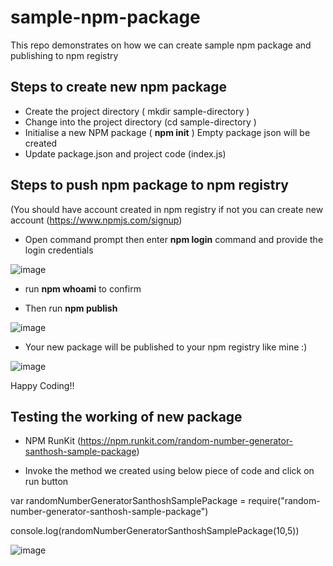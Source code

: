 # sample-npm-package
This repo demonstrates on how we can create sample npm package and publishing to npm registry

## Steps to create new npm package

*  Create the project directory ( mkdir sample-directory  )
*  Change into the project directory  (cd sample-directory )
*  Initialise a new NPM package  ( **npm init** ) Empty package json will be created
*  Update package.json and project code (index.js)


## Steps to push npm package to npm registry  
(You should have account created in npm registry if not you can create new account (https://www.npmjs.com/signup)

*  Open command prompt then enter **npm login** command and provide the login credentials

![image](https://user-images.githubusercontent.com/59571096/190870035-f472ffd2-6466-44c0-973e-1ccaf0daf1c3.png)


*  run **npm whoami** to confirm 

*  Then run **npm publish**

![image](https://user-images.githubusercontent.com/59571096/190870082-fc1bc8be-6d9b-410c-9a18-b93bba2c8a32.png)


*  Your new package will be published to your npm registry like mine  :)


![image](https://user-images.githubusercontent.com/59571096/190870168-953bdc15-0bb0-4ac7-a383-abeb7d891b60.png)


Happy Coding!! 

## Testing the working of new package

*  NPM RunKit  (https://npm.runkit.com/random-number-generator-santhosh-sample-package)


*  Invoke the method we created using below piece of code and click on run button

var randomNumberGeneratorSanthoshSamplePackage = require("random-number-generator-santhosh-sample-package")

console.log(randomNumberGeneratorSanthoshSamplePackage(10,5))


![image](https://user-images.githubusercontent.com/59571096/190870913-492b497c-7c3f-4eca-98e5-3bc8d4b33d61.png)









